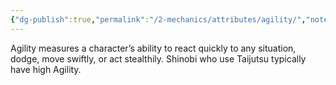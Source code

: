 ```yaml
---
{"dg-publish":true,"permalink":"/2-mechanics/attributes/agility/","noteIcon":""}
---
```


Agility measures a character’s ability to react quickly to any situation, dodge, move swiftly, or act stealthily. Shinobi who use Taijutsu typically have high Agility.